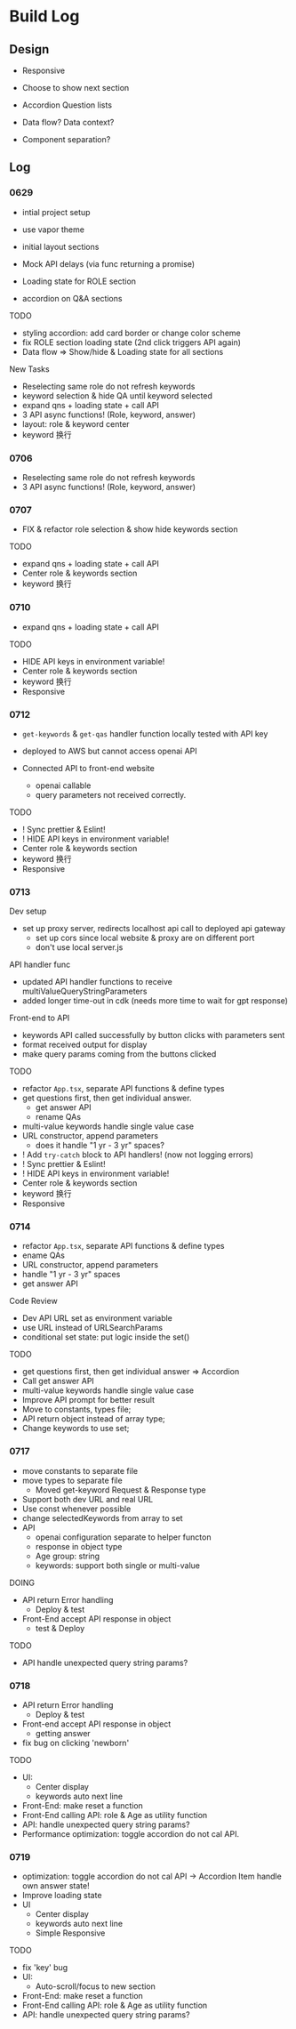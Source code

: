 # Build Log

## Design

- Responsive
- Choose to show next section

- Accordion Question lists

- Data flow? Data context?
- Component separation?

## Log

### 0629

- intial project setup
- use vapor theme
- initial layout sections
- Mock API delays (via func returning a promise)

- Loading state for ROLE section
- accordion on Q&A sections

TODO

- styling accordion: add card border or change color scheme
- fix ROLE section loading state (2nd click triggers API again)
- Data flow => Show/hide & Loading state for all sections

New Tasks

- Reselecting same role do not refresh keywords
- keyword selection & hide QA until keyword selected
- expand qns + loading state + call API
- 3 API async functions! (Role, keyword, answer)
- layout: role & keyword center
- keyword 换行

### 0706

- Reselecting same role do not refresh keywords
- 3 API async functions! (Role, keyword, answer)

### 0707

- FIX & refactor role selection & show hide keywords section

TODO

- expand qns + loading state + call API
- Center role & keywords section
- keyword 换行

### 0710

- expand qns + loading state + call API

TODO

- HIDE API keys in environment variable!
- Center role & keywords section
- keyword 换行
- Responsive

### 0712

- `get-keywords` & `get-qas` handler function locally tested with API key
- deployed to AWS but cannot access openai API

- Connected API to front-end website
  - openai callable
  - query parameters not received correctly.

TODO

- ! Sync prettier & Eslint!
- ! HIDE API keys in environment variable!
- Center role & keywords section
- keyword 换行
- Responsive

### 0713

Dev setup

- set up proxy server, redirects localhost api call to deployed api gateway
  - set up cors since local website & proxy are on different port
  - don't use local server.js

API handler func

- updated API handler functions to receive multiValueQueryStringParameters
- added longer time-out in cdk (needs more time to wait for gpt response)

Front-end to API

- keywords API called successfully by button clicks with parameters sent
- format received output for display
- make query params coming from the buttons clicked

TODO

- refactor `App.tsx`, separate API functions & define types
- get questions first, then get individual answer.
  - get answer API
  - rename QAs
- multi-value keywords handle single value case
- URL constructor, append parameters
  - does it handle "1 yr - 3 yr" spaces?
- ! Add `try-catch` block to API handlers! (now not logging errors)
- ! Sync prettier & Eslint!
- ! HIDE API keys in environment variable!
- Center role & keywords section
- keyword 换行
- Responsive

### 0714

- refactor `App.tsx`, separate API functions & define types
- ename QAs
- URL constructor, append parameters
- handle "1 yr - 3 yr" spaces
- get answer API

Code Review

- Dev API URL set as environment variable
- use URL instead of URLSearchParams
- conditional set state: put logic inside the set()

TODO

- get questions first, then get individual answer => Accordion
- Call get answer API
- multi-value keywords handle single value case
- Improve API prompt for better result
- Move to constants, types file;
- API return object instead of array type;
- Change keywords to use set;

### 0717

- move constants to separate file
- move types to separate file
  - Moved get-keyword Request & Response type
- Support both dev URL and real URL
- Use const whenever possible
- change selectedKeywords from array to set
- API
  - openai configuration separate to helper functon
  - response in object type
  - Age group: string
  - keywords: support both single or multi-value

DOING

- API return Error handling
  - Deploy & test
- Front-End accept API response in object
  - test & Deploy

TODO

- API handle unexpected query string params?

### 0718

- API return Error handling
  - Deploy & test
- Front-end accept API response in object
  - getting answer
- fix bug on clicking 'newborn'

TODO

- UI:
  - Center display
  - keywords auto next line
- Front-End: make reset a function
- Front-End calling API: role & Age as utility function
- API: handle unexpected query string params?
- Performance optimization: toggle accordion do not cal API.

### 0719

- optimization: toggle accordion do not cal API -> Accordion Item handle own answer state!
- Improve loading state
- UI
  - Center display
  - keywords auto next line
  - Simple Responsive

TODO

- fix 'key' bug
- UI:
  - Auto-scroll/focus to new section
- Front-End: make reset a function
- Front-End calling API: role & Age as utility function
- API: handle unexpected query string params?
